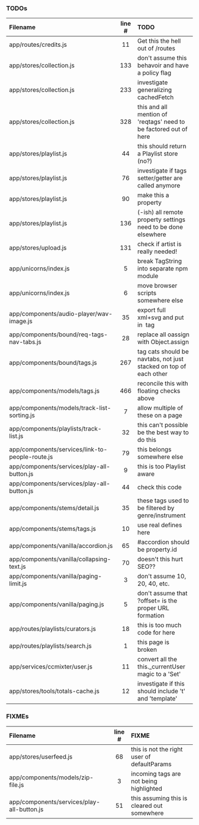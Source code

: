 ### TODOs
| Filename | line # | TODO
|:------|:------:|:------
| app/routes/credits.js | 11 | Get this the hell out of /routes
| app/stores/collection.js | 133 | don't assume this behavoir and have a policy flag
| app/stores/collection.js | 233 | investigate generalizing cachedFetch
| app/stores/collection.js | 328 | this and all mention of 'reqtags' need to be factored out of here
| app/stores/playlist.js | 44 | this should return a Playlist store (no?)
| app/stores/playlist.js | 76 | investigate if tags setter/getter are called anymore
| app/stores/playlist.js | 90 | make this a property
| app/stores/playlist.js | 136 | (-ish) all remote property settings need to be done elsewhere
| app/stores/upload.js | 131 | check if artist is really needed!
| app/unicorns/index.js | 5 | break TagString into separate npm module
| app/unicorns/index.js | 6 | move browser scripts somewhere else
| app/components/audio-player/wav-image.js | 35 | export full xml+svg and put in <img> tag
| app/components/bound/req-tags-nav-tabs.js | 28 | replace all oassign with Object.assign
| app/components/bound/tags.js | 267 | tag cats should be navtabs, not just stacked on top of each other
| app/components/models/tags.js | 466 | reconcile this with floating checks above
| app/components/models/track-list-sorting.js | 7 | allow multiple of these on a page
| app/components/playlists/track-list.js | 32 | this can't possible be the best way to do this
| app/components/services/link-to-people-route.js | 79 | this belongs somewhere else
| app/components/services/play-all-button.js | 9 | this is too Playlist aware
| app/components/services/play-all-button.js | 44 | check this code
| app/components/stems/detail.js | 35 | these tags used to be filtered by genre/instrument
| app/components/stems/tags.js | 10 | use real defines here
| app/components/vanilla/accordion.js | 65 | #accordion should be property.id
| app/components/vanilla/collapsing-text.js | 70 | doesn't this hurt SEO??
| app/components/vanilla/paging-limit.js | 3 | don't assume 10, 20, 40, etc.
| app/components/vanilla/paging.js | 5 | don't assume that ?offset= is the proper URL formation
| app/routes/playlists/curators.js | 18 | this is too much code for here
| app/routes/playlists/search.js | 1 | this page is broken
| app/services/ccmixter/user.js | 11 | convert all the this._currentUser magic to a 'Set'
| app/stores/tools/totals-cache.js | 12 | investigate if this should include 't' and 'template'

### FIXMEs
| Filename | line # | FIXME
|:------|:------:|:------
| app/stores/userfeed.js | 68 | this is not the right user of defaultParams
| app/components/models/zip-file.js | 3 | incoming tags are not being highlighted
| app/components/services/play-all-button.js | 51 | this assuming this is cleared out somewhere